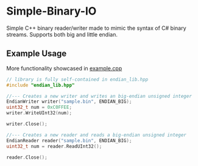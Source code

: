 # Simple-Binary-IO
Simple C++ binary reader/writer made to mimic the syntax of C# binary streams. Supports both big and little endian.

## Example Usage
More functionality showcased in [example.cpp](example.cpp)
```c++
// library is fully self-contained in endian_lib.hpp
#include "endian_lib.hpp"

//--- Creates a new writer and writes an big-endian unsigned integer
EndianWriter writer("sample.bin", ENDIAN_BIG);
uint32_t num = 0xC0FFEE;
writer.WriteUInt32(num);

writer.Close();

//--- Creates a new reader and reads a big-endian unsigned integer
EndianReader reader("sample.bin", ENDIAN_BIG);
uint32_t num = reader.ReadUInt32();

reader.Close();
```
